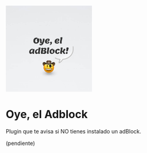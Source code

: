 
<img src="assets/img/header.jpg" alt="" width="225">

# Oye, el Adblock

Plugin que te avisa si NO tienes instalado un adBlock.

(pendiente)
